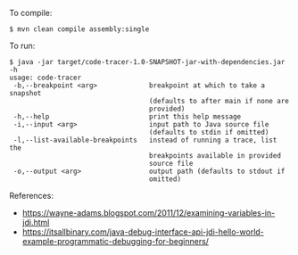 To compile:
```console
$ mvn clean compile assembly:single
```

To run:
```console
$ java -jar target/code-tracer-1.0-SNAPSHOT-jar-with-dependencies.jar -h
usage: code-tracer
 -b,--breakpoint <arg>             breakpoint at which to take a snapshot
                                   (defaults to after main if none are
                                   provided)
 -h,--help                         print this help message
 -i,--input <arg>                  input path to Java source file
                                   (defaults to stdin if omitted)
 -l,--list-available-breakpoints   instead of running a trace, list the
                                   breakpoints available in provided
                                   source file
 -o,--output <arg>                 output path (defaults to stdout if
                                   omitted)
```

References:
- https://wayne-adams.blogspot.com/2011/12/examining-variables-in-jdi.html
- https://itsallbinary.com/java-debug-interface-api-jdi-hello-world-example-programmatic-debugging-for-beginners/
